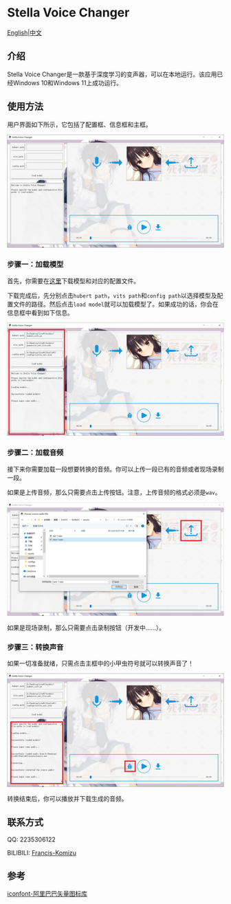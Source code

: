 # Stella Voice Changer

[English](README.md)|[中文](README-zh.md)

## 介绍

Stella Voice Changer是一款基于深度学习的变声器，可以在本地运行。该应用已经Windows 10和Windows 11上成功运行。


## 使用方法

用户界面如下所示，它包括了配置框、信息框和主框。

[![gui-1](assets/gui-1.png)](assets/gui-1.png)



### 步骤一：加载模型

首先，你需要在[这里](https://github.com/Francis-Komizu/StellaVC-ModelList)下载模型和对应的配置文件。

下载完成后，先分别点击`hubert path`，`vits path`和`config path`以选择模型及配置文件的路径。然后点击`load model`就可以加载模型了。如果成功的话，你会在信息框中看到如下信息。

![gui-2](assets/gui-2.png)



### 步骤二：加载音频

接下来你需要加载一段想要转换的音频。你可以上传一段已有的音频或者现场录制一段。

如果是上传音频，那么只需要点击上传按钮。注意，上传音频的格式必须是`wav`。

![gui-3](assets/gui-3.png)

如果是现场录制，那么只需要点击录制按钮（开发中……）。



### 步骤三：转换声音

如果一切准备就绪，只需点击主框中的小甲虫符号就可以转换声音了！

![gui-4](assets/gui-4.png)

转换结束后，你可以播放并下载生成的音频。



## 联系方式

QQ: 2235306122

BILIBILI: [Francis-Komizu](https://space.bilibili.com/636704927?spm_id_from=333.1007.0.0)



## 参考

[iconfont-阿里巴巴矢量图标库](https://www.iconfont.cn/)
